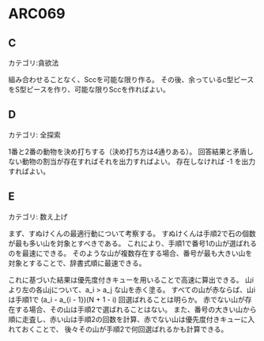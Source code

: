# ARC069

## C
カテゴリ:貪欲法

組み合わせることなく、Sccを可能な限り作る。
その後、余っているc型ピースをS型ピースを作り、可能な限りSccを作ればよい。

## D
カテゴリ: 全探索

1番と2番の動物を決め打ちする（決め打ち方は4通りある）。
回答結果と矛盾しない動物の割当が存在すればそれを出力すればよい。
存在しなければ -1 を出力すればよい。

## E
カテゴリ: 数え上げ

まず、すぬけくんの最適行動について考察する。
すぬけくんは手順2で石の個数が最も多い山を対象とすべきである。
これにより、手順1で番号1の山が選ばれるのを最速にできる。
そのような山が複数存在する場合、番号が最も大きい山を対象とすることで、辞書式順に最速できる。

これに基づいた結果は優先度付きキューを用いることで高速に算出できる。
山iより左の各山jについて、a_i > a_j な山を赤く塗る。
すべての山が赤ならば、山iは手順1で (a_i - a_{i - 1})(N + 1 - i) 回選ばれることは明らか。
赤でない山が存在する場合、その山は手順2で選ばれることはない。
また、番号の大きい山から順に走査し、赤い山は手順2の回数を計算、赤でない山は優先度付きキューに入れておくことで、
後々その山が手順2で何回選ばれるかも計算できる。
